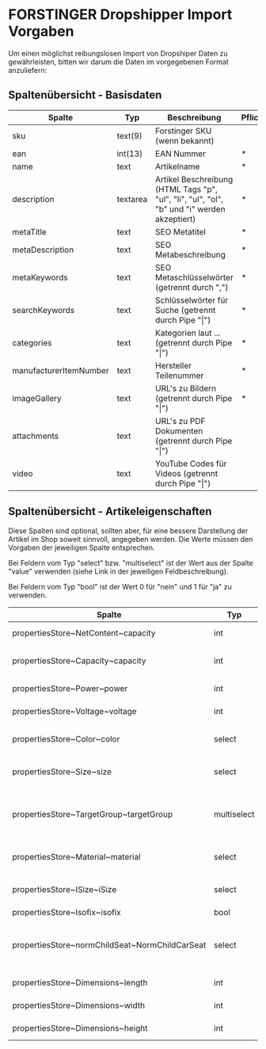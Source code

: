 # FORSTINGER Dropshipper Import Vorgaben

Um einen möglichst reibungslosen Import von Dropshiper Daten zu gewährleisten, bitten wir darum die Daten im vorgegebenen Format anzuliefern:

## Spaltenübersicht - Basisdaten
| Spalte | Typ | Beschreibung | Pflichtfeld |
|--------|-----|--------------|-------------|
| sku | text(9) | Forstinger SKU (wenn bekannt) | |
| ean | int(13) | EAN Nummer | * |
| name | text | Artikelname | * |
| description | textarea | Artikel Beschreibung (HTML Tags "p", "ul", "li", "ul", "ol", "b" und "i" werden akzeptiert) | * |
| metaTitle | text | SEO Metatitel | * |
| metaDescription | text | SEO Metabeschreibung | * |
| metaKeywords | text | SEO Metaschlüsselwörter (getrennt durch ",") | * |
| searchKeywords | text | Schlüsselwörter für Suche (getrennt durch Pipe "\|") | * |
| categories | text | Kategorien laut ... (getrennt durch Pipe "\|") | * |
| manufacturerItemNumber | text | Hersteller Teilenummer | * |
| imageGallery | text | URL's zu Bildern (getrennt durch Pipe "\|") | * |
| attachments | text | URL's zu PDF Dokumenten (getrennt durch Pipe "\|") |  |
| video | text | YouTube Codes für Videos (getrennt durch Pipe "\|") |  |

## Spaltenübersicht - Artikeleigenschaften

Diese Spalten sind optional, sollten aber, für eine bessere Darstellung der Artikel im Shop soweit sinnvoll, angegeben werden. Die Werte müssen den Vorgaben der jeweiligen Spalte entsprechen.

Bei Feldern vom Typ "select" bzw. "multiselect" ist der Wert aus der Spalte "value" verwenden (siehe Link in der jeweiligen Feldbeschreibung).

Bei Feldern vom Typ "bool" ist der Wert 0 für "nein" und 1 für "ja" zu verwenden.

| Spalte | Typ | Beschreibung |
|--------|-----|--------------|
| propertiesStore\~NetContent\~capacity | int | Füllmenge in Milliliter [ml] |
| propertiesStore\~Capacity\~capacity | int | Volumen / Fassungsvermögen in Liter [l] |
| propertiesStore\~Power\~power | int | Leistung in Watt [W] |
| propertiesStore\~Voltage\~voltage | int | Spannung in Volt [V] |
| propertiesStore\~Color\~color | select | Farbe laut [FORSTINGER Farben](https://pim-forstinger.dynaflow.at/dropship/csv/tmpl/Color.csv) |
| propertiesStore\~Size\~size | select | Größe laut [FORSTINGER Größen](https://pim-forstinger.dynaflow.at/dropship/csv/tmpl/Size.csv) |
| propertiesStore\~TargetGroup\~targetGroup | multiselect | Zielgruppe(n) laut [FORSTINGER Zielgruppen](https://pim-forstinger.dynaflow.at/dropship/csv/tmpl/TargetGroup.csv), getrennt durch Pipe "\|") |
| propertiesStore\~Material\~material | select | Material laut [FORSTINGER Material](https://pim-forstinger.dynaflow.at/dropship/csv/tmpl/Material.csv) |
| propertiesStore\~ISize\~iSize | select | iSize für Kindersizte [FORSTINGER iSize](https://pim-forstinger.dynaflow.at/dropship/csv/tmpl/ISize.csv) |
| propertiesStore\~Isofix\~isofix | bool | ISOFIX Kindersitze |
| propertiesStore\~normChildSeat\~NormChildCarSeat | select | Norm für Kindersitze [FORSTINGER Normen Kindersitze](https://pim-forstinger.dynaflow.at/dropship/csv/tmpl/NormChildCarSeat.csv) |
| propertiesStore\~Dimensions\~length | int | Artikellänge in Millimeter [mm] |
| propertiesStore\~Dimensions\~width | int | Artikelbreite in Millimeter [mm] |
| propertiesStore\~Dimensions\~height | int | Artikelhöhe in Millimeter [mm] |
